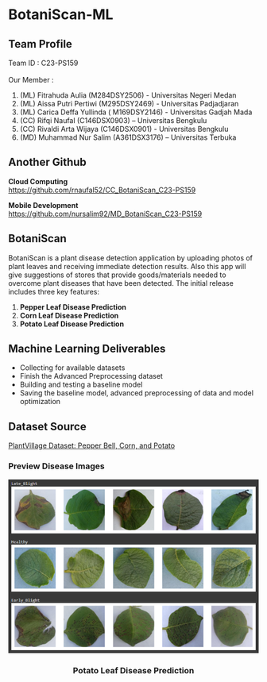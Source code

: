 # BotaniScan-ML

## Team Profile
Team ID : C23-PS159 \
\
Our Member : 
1. (ML) Fitrahuda Aulia (M284DSY2506) - Universitas Negeri Medan
2. (ML) Aissa Putri Pertiwi (M295DSY2469) - Universitas Padjadjaran
3. (ML) Carica Deffa Yullinda ( M169DSY2146) - Universitas Gadjah Mada
4. (CC) Rifqi Naufal (C146DSX0903) – Universitas Bengkulu
5. (CC) Rivaldi Arta Wijaya (C146DSX0901) - Universitas Bengkulu
6. (MD) Muhammad Nur Salim (A361DSX3176) – Universitas Terbuka

## Another Github
**Cloud Computing**\
https://github.com/rnaufal52/CC_BotaniScan_C23-PS159 

**Mobile Development**\
https://github.com/nursalim92/MD_BotaniScan_C23-PS159

## BotaniScan
BotaniScan is a plant disease detection application by uploading photos of plant leaves and receiving immediate detection results.
Also this app will give suggestions of stores that provide goods/materials needed to overcome plant diseases that have been detected. The initial release includes three key features: 
1. **Pepper Leaf Disease Prediction**
2. **Corn Leaf Disease Prediction**
3. **Potato Leaf Disease Prediction**

## Machine Learning Deliverables
- Collecting for available datasets
- Finish the Advanced Preprocessing dataset
- Building and testing a baseline model
- Saving the baseline model, advanced preprocessing of data and model optimization

## Dataset Source
[PlantVillage Dataset: Pepper Bell, Corn, and Potato](https://www.kaggle.com/datasets/emmarex/plantdisease)
### Preview Disease Images
![previewpotatodataset](image/previewpotatodataset.png)
<h3 align="center">Potato Leaf Disease Prediction</h3> 

